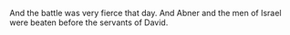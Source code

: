 And the battle was very fierce that day. And Abner and the men of Israel were beaten before the servants of David.
